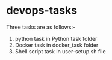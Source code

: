 # devops-tasks <br />
Three tasks are as follows:-  <br />
1. python task in Python task folder <br />
2. Docker task in docker_task folder <br />
3. Shell script task in user-setup.sh file
